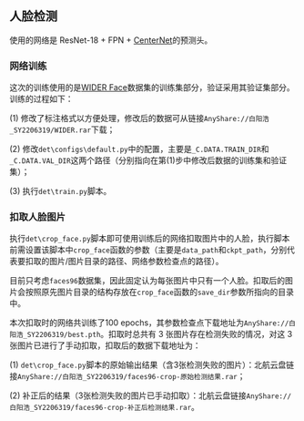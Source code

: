 ## 人脸检测

使用的网络是 ResNet-18 + FPN + [CenterNet](https://arxiv.org/abs/1904.07850)的预测头。

### **网络训练**

这次的训练使用的是[WIDER Face](http://shuoyang1213.me/WIDERFACE/)数据集的训练集部分，验证采用其验证集部分。训练的过程如下：

(1) 修改了标注格式以方便处理，修改后的数据可从链接`AnyShare://白阳浩_SY2206319/WIDER.rar`下载；

(2) 修改`det\configs\default.py`中的配置，主要是`_C.DATA.TRAIN_DIR`和`_C.DATA.VAL_DIR`这两个路径（分别指向在第(1)步中修改后数据的训练集和验证集）；

(3) 执行`det\train.py`脚本。

### **扣取人脸图片**

执行`det\crop_face.py`脚本即可使用训练后的网络扣取图片中的人脸，执行脚本前需设置该脚本中`crop_face`函数的参数（主要是`data_path`和`ckpt_path`，分别代表要扣取的图片/图片目录的路径、网络参数检查点的路径）。

目前只考虑`faces96`数据集，因此固定认为每张图片中只有一个人脸。扣取后的图片会按照原先图片目录的结构存放在`crop_face`函数的`save_dir`参数所指向的目录中。

本次扣取时的网络共训练了100 epochs，其参数检查点下载地址为`AnyShare://白阳浩_SY2206319/best.pth`。扣取时总共有 3 张图片存在检测失败的情况，对这 3 张图片已进行了手动扣取，扣取后的数据下载地址为：

(1) `det\crop_face.py`脚本的原始输出结果（含3张检测失败的图片）：北航云盘链接`AnyShare://白阳浩_SY2206319/faces96-crop-原始检测结果.rar`；

(2) 补正后的结果（3张检测失败的图片已手动扣取）：北航云盘链接`AnyShare://白阳浩_SY2206319/faces96-crop-补正后检测结果.rar`。
